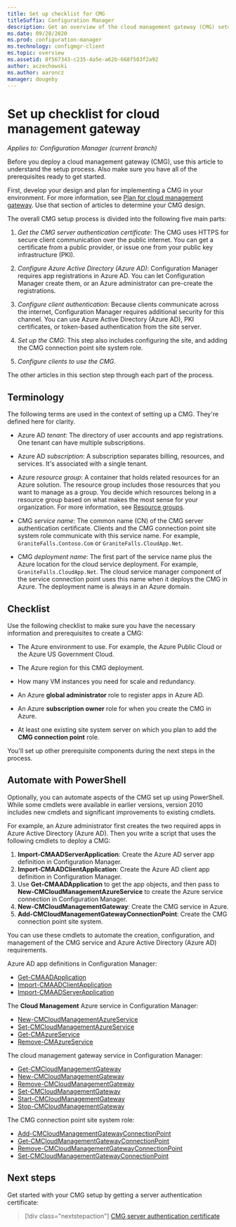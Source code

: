 ```yaml
---
title: Set up checklist for CMG
titleSuffix: Configuration Manager
description: Get an overview of the cloud management gateway (CMG) setup process and make sure you have all prerequisites ready to start.
ms.date: 09/28/2020
ms.prod: configuration-manager
ms.technology: configmgr-client
ms.topic: overview
ms.assetid: 8f567343-c235-4a5e-a62b-668f503f2a92
author: aczechowski
ms.author: aaroncz
manager: dougeby
---
```


# Set up checklist for cloud management gateway

*Applies to: Configuration Manager (current branch)*

Before you deploy a cloud management gateway (CMG), use this article to understand the setup process. Also make sure you have all of the prerequisites ready to get started.

First, develop your design and plan for implementing a CMG in your environment. For more information, see [Plan for cloud management gateway](plan-cloud-management-gateway.md). Use that section of articles to determine your CMG design.

The overall CMG setup process is divided into the following five main parts:

1. _Get the CMG server authentication certificate_: The CMG uses HTTPS for secure client communication over the public internet. You can get a certificate from a public provider, or issue one from your public key infrastructure (PKI).

1. _Configure Azure Active Directory (Azure AD)_: Configuration Manager requires app registrations in Azure AD. You can let Configuration Manager create them, or an Azure administrator can pre-create the registrations.

1. _Configure client authentication_: Because clients communicate across the internet, Configuration Manager requires additional security for this channel. You can use Azure Active Directory (Azure AD), PKI certificates, or token-based authentication from the site server.

1. _Set up the CMG_: This step also includes configuring the site, and adding the CMG connection point site system role.

1. _Configure clients to use the CMG_.

The other articles in this section step through each part of the process.

## Terminology

The following terms are used in the context of setting up a CMG. They're defined here for clarity.

- Azure AD _tenant_: The directory of user accounts and app registrations. One tenant can have multiple subscriptions.

- Azure AD _subscription_: A subscription separates billing, resources, and services. It's associated with a single tenant.

- Azure _resource group_: A container that holds related resources for an Azure solution. The resource group includes those resources that you want to manage as a group. You decide which resources belong in a resource group based on what makes the most sense for your organization. For more information, see [Resource groups](/azure/azure-resource-manager/management/overview#resource-groups).

- CMG _service name_: The common name (CN) of the CMG server authentication certificate. Clients and the CMG connection point site system role communicate with this service name. For example, `GraniteFalls.Contoso.Com` or `GraniteFalls.CloudApp.Net`.

- CMG _deployment name_: The first part of the service name plus the Azure location for the cloud service deployment. For example, `GraniteFalls.CloudApp.Net`. The cloud service manager component of the service connection point uses this name when it deploys the CMG in Azure. The deployment name is always in an Azure domain.

## Checklist

Use the following checklist to make sure you have the necessary information and prerequisites to create a CMG:  

- The Azure environment to use. For example, the Azure Public Cloud or the Azure US Government Cloud.  

- The Azure region for this CMG deployment.  

- How many VM instances you need for scale and redundancy.

- An Azure **global administrator** role to register apps in Azure AD.

- An Azure **subscription owner** role for when you create the CMG in Azure.

- At least one existing site system server on which you plan to add the **CMG connection point** role.

You'll set up other prerequisite components during the next steps in the process.

## Automate with PowerShell

<!--6978300-->
Optionally, you can automate aspects of the CMG set up using PowerShell. While some cmdlets were available in earlier versions, version 2010 includes new cmdlets and significant improvements to existing cmdlets.

For example, an Azure administrator first creates the two required apps in Azure Active Directory (Azure AD). Then you write a script that uses the following cmdlets to deploy a CMG:

1. **Import-CMAADServerApplication**: Create the Azure AD server app definition in Configuration Manager.
1. **Import-CMAADClientApplication**: Create the Azure AD client app definition in Configuration Manager.
1. Use **Get-CMAADApplication** to get the app objects, and then pass to **New-CMCloudManagementAzureService** to create the Azure service connection in Configuration Manager.
1. **New-CMCloudManagementGateway**: Create the CMG service in Azure.
1. **Add-CMCloudManagementGatewayConnectionPoint**: Create the CMG connection point site system.

You can use these cmdlets to automate the creation, configuration, and management of the CMG service and Azure Active Directory (Azure AD) requirements.

Azure AD app definitions in Configuration Manager:

- [Get-CMAADApplication](/powershell/module/configurationmanager/Get-CMAADApplication)
- [Import-CMAADClientApplication](/powershell/module/configurationmanager/Import-CMAADClientApplication)
- [Import-CMAADServerApplication](/powershell/module/configurationmanager/Import-CMAADServerApplication)

The **Cloud Management** Azure service in Configuration Manager:

- [New-CMCloudManagementAzureService](/powershell/module/configurationmanager/New-CMCloudManagementAzureService)
- [Set-CMCloudManagementAzureService](/powershell/module/configurationmanager/Set-CMCloudManagementAzureService)
- [Get-CMAzureService](/powershell/module/configurationmanager/Get-CMAzureService)
- [Remove-CMAzureService](/powershell/module/configurationmanager/Remove-CMAzureService)

The cloud management gateway service in Configuration Manager:

- [Get-CMCloudManagementGateway](/powershell/module/configurationmanager/Get-CMCloudManagementGateway)
- [New-CMCloudManagementGateway](/powershell/module/configurationmanager/New-CMCloudManagementGateway)
- [Remove-CMCloudManagementGateway](/powershell/module/configurationmanager/Remove-CMCloudManagementGateway)
- [Set-CMCloudManagementGateway](/powershell/module/configurationmanager/Set-CMCloudManagementGateway)
- [Start-CMCloudManagementGateway](/powershell/module/configurationmanager/Start-CMCloudManagementGateway)
- [Stop-CMCloudManagementGateway](/powershell/module/configurationmanager/Stop-CMCloudManagementGateway)

The CMG connection point site system role:

- [Add-CMCloudManagementGatewayConnectionPoint](/powershell/module/configurationmanager/Add-CMCloudManagementGatewayConnectionPoint)
- [Get-CMCloudManagementGatewayConnectionPoint](/powershell/module/configurationmanager/Get-CMCloudManagementGatewayConnectionPoint)
- [Remove-CMCloudManagementGatewayConnectionPoint](/powershell/module/configurationmanager/Remove-CMCloudManagementGatewayConnectionPoint)
- [Set-CMCloudManagementGatewayConnectionPoint](/powershell/module/configurationmanager/Set-CMCloudManagementGatewayConnectionPoint)

## Next steps

Get started with your CMG setup by getting a server authentication certificate:
  
> [!div class="nextstepaction"]
> [CMG server authentication certificate](server-auth-cert.md)
